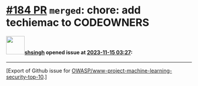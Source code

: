 # [\#184 PR](https://github.com/OWASP/www-project-machine-learning-security-top-10/pull/184) `merged`: chore: add techiemac to CODEOWNERS

#### <img src="https://avatars.githubusercontent.com/u/412800?v=4" width="50">[shsingh](https://github.com/shsingh) opened issue at [2023-11-15 03:27](https://github.com/OWASP/www-project-machine-learning-security-top-10/pull/184):






-------------------------------------------------------------------------------



[Export of Github issue for [OWASP/www-project-machine-learning-security-top-10](https://github.com/OWASP/www-project-machine-learning-security-top-10).]
